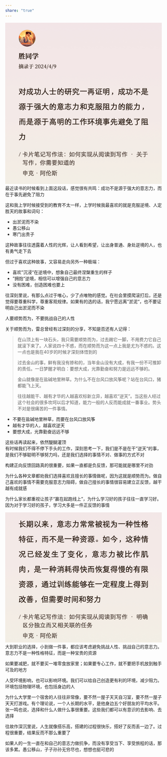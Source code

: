 ```yaml
---  
share: "true"  
---  
```

![意志力.jpeg](./assets/%E6%84%8F%E5%BF%97%E5%8A%9B.jpeg)  
最近读书的时候看到上面这段话，感觉很有共鸣：成功不是源于强大的意志力，而在于事先避免了阻力  
  
这和我上学时候接受到的教育不太一样，上学时候我最喜欢的就是克服逆境、人定胜天的故事和词句：  
- 出淤泥而不染  
- 愚公移山  
- 寒门出贵子  
  
这种故事往往透露着人性的光辉，让人看到希望，让出身普通、身处逆境的人，也有勇气走下去  
  
但过于喜欢这种故事，又容易走向另外一种极端：  
- 喜欢”沉浸“在逆境中，想象自己最终涅槃重生的样子  
- ”拥抱“逆境，相信可以增强自己的意志力  
- 没有困难，创造困难也要上  
  
往深刻里说，有那么点过于唯心，少了点唯物的感觉。在社会里摸爬滚打后，还是觉得要尊重科学，尊重客观规律。如果有的选的话，我宁愿远离”淤泥“，也不要证明自己出淤泥而不染  
  
人要顺势而为，不要挑战自己的人性  
  
关于顺势而为，雷总曾经有过深刻的分享，不知是否还有人记得：  
  
> 在山顶上有一块石头，我只需要顺势而为，过去踢它一脚，不用费力它自己就滚下来了。人家说四十不惑，而在顺势而为这一点上我是尤为不惑的。这一点也是我在40岁的时候才深刻体悟到的  
>   
> 过去金山的事，鲜有我没有掺和的，当年金山没有大成，有我一份不可推卸的责任。一日梦醒才明白：要想大成，光靠勤奋和努力是远远不够的。  
>   
> 金山就像是在盐碱地里种草。为什么不在台风口放风筝呢？站在台风口，猪都能飞上天。  
>   
> 往往越能干、越有才华的人越喜欢标新立异，越喜欢“逆天”。当这些人经过这个社会的很多坎坷以后才知道，能力一般的人反而能成就一番事业。势头不对是很痛苦的一件事情。  
  
- 不要在盐碱地里种草，而要在台风口放风筝  
- 越有才华的人，越喜欢逆天  
- 要想大成，光靠勤奋远远不够  
  
这些话再读起来，依然醍醐灌顶  
有时候我们不得不停下手头的工作，深刻思考一下，我们是不是在干”逆天“的事，是我们不够聪明不够努力吗，还是我们选择的事情不对、做事的方式不对  
  
构建正向反馈回路真的很重要，如果一直都是负反馈，那可能就是哪里不对劲  
  
为什么各种文章都劝我们选择喜欢且擅长的事情做呢，因为这就是顺势而为。做自己喜欢的事情不需要克服意志力阻碍，做自己擅长的事情很容易建立正反馈，越干越有成就感  
  
为什么家长都重视让孩子“赢在起跑线上”，为什么学习好的孩子往往一直学习好。因为对于学习好的孩子，学习大多是一件正反馈的事情  
  
![意志力2.jpeg](./assets/%E6%84%8F%E5%BF%97%E5%8A%9B2.jpeg)  
大到职业的选择，小到做一件事，都应该考虑避免挑战人性、挑战自己的意志力。意志力不是一种性格特征，而是一种宝贵的资源  
  
如果要减肥，就不要买一堆零食放家里；如果要专心工作，就不要把手机放到触手可及的地方  
  
人受环境影响，也可以影响环境。我们可以给自己创造更有利的环境，减少阻力。环境包括物理环境，也包括身边的人  
  
为什么大学里一个宿舍的人往往非常像，要不然一屋子天天自习室，要不然一屋子天天打游戏。有个理论说，一个人长期的水平，是他身边五个好朋友的平均水平。张一鸣也说，选择和什么人做什么事很重要。这些我们都可以有意识的去影响、去选择  
  
往故作深沉里说，人生就像搭乐高，搭建的过程很快乐，搭好了反而丢一边了。过程很重要，结果反而不那么重要了  
  
如果人的一生一直在和自己的意志力做抗争，而没有享受当下、享受旅程的话，那该多累。愚公移山，子子孙孙无穷尽也，想想也挺可悲的